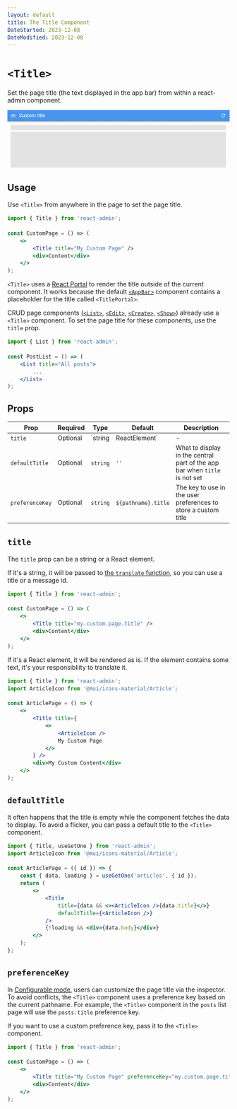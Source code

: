 ```yaml
---
layout: default
title: The Title Component
DateStarted: 2023-12-08
DateModified: 2023-12-08
---
```


# `<Title>`

Set the page title (the text displayed in the app bar) from within a react-admin component.

![Title](./img/Title.png)

## Usage

Use `<Title>` from anywhere in the page to set the page title. 

```jsx
import { Title } from 'react-admin';

const CustomPage = () => (
    <>
        <Title title="My Custom Page" />
        <div>Content</div>
    </>
);
```

`<Title>` uses a [React Portal](https://react.dev/reference/react-dom/createPortal) to render the title outside of the current component. It works because the default [`<AppBar>`](./AppBar.md) component contains a placeholder for the title called `<TitlePortal>`.

CRUD page components ([`<List>`](./List.md), [`<Edit>`](./Edit.md), [`<Create>`](./Create.md), [`<Show>`](./Show.md)) already use a `<Title>` component. To set the page title for these components, use the `title` prop.

```jsx
import { List } from 'react-admin';

const PostList = () => (
    <List title="All posts">
        ...
    </List>
);
```

## Props

| Prop                | Required | Type                  | Default  | Description                                                                 |
| ------------------- | -------- | --------------------- | -------- | --------------------------------------------------------------------------- |
| `title`             | Optional | `string|ReactElement` | -        | What to display in the central part of the app bar                          |
| `defaultTitle`      | Optional | `string`              | `''`     | What to display in the central part of the app bar when `title` is not set  |
| `preferenceKey`     | Optional | `string`              | ``${pathname}.title`` | The key to use in the user preferences to store a custom title |

## `title`

The `title` prop can be a string or a React element.

If it's a string, it will be passed to [the `translate` function](./useTranslate.md), so you can use a title or a message id.

```jsx
import { Title } from 'react-admin';

const CustomPage = () => (
    <>
        <Title title="my.custom.page.title" />
        <div>Content</div>
    </>
);
```

If it's a React element, it will be rendered as is. If the element contains some text, it's your responsibliity to translate it.

```jsx
import { Title } from 'react-admin';
import ArticleIcon from '@mui/icons-material/Article';

const ArticlePage = () => (
    <>
        <Title title={
            <>
                <ArticleIcon />
                My Custom Page
            </>
        } />
        <div>My Custom Content</div>
    </>
);
```

## `defaultTitle`

It often happens that the title is empty while the component fetches the data to display. To avoid a flicker, you can pass a default title to the `<Title>` component.

```jsx
import { Title, useGetOne } from 'react-admin';
import ArticleIcon from '@mui/icons-material/Article';

const ArticlePage = ({ id }) => {
    const { data, loading } = useGetOne('articles', { id });
    return (
        <>
            <Title
                title={data && <><ArticleIcon />{data.title}</>} 
                defaultTitle={<ArticleIcon />}
            />
            {!loading && <div>{data.body}</div>}
        </>
    );
};
```

## `preferenceKey`

In [Configurable mode](./AppBar.md#configurable), users can customize the page title via the inspector. To avoid conflicts, the `<Title>` component uses a preference key based on the current pathname. For example, the `<Title>` component in the `posts` list page will use the `posts.title` preference key.

If you want to use a custom preference key, pass it to the `<Title>` component.

```jsx
import { Title } from 'react-admin';

const CustomPage = () => (
    <>
        <Title title="My Custom Page" preferenceKey="my.custom.page.title" />
        <div>Content</div>
    </>
);
```

